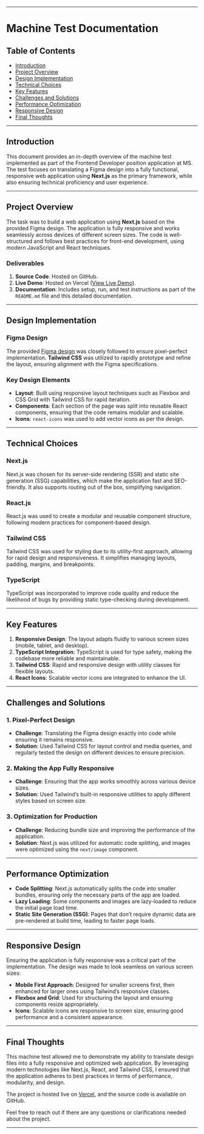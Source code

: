 
---

# Machine Test Documentation

## Table of Contents

- [Introduction](#introduction)
- [Project Overview](#project-overview)
- [Design Implementation](#design-implementation)
- [Technical Choices](#technical-choices)
- [Key Features](#key-features)
- [Challenges and Solutions](#challenges-and-solutions)
- [Performance Optimization](#performance-optimization)
- [Responsive Design](#responsive-design)
- [Final Thoughts](#final-thoughts)

---

## Introduction

This document provides an in-depth overview of the machine test implemented as part of the Frontend Developer position application at MS. The test focuses on translating a Figma design into a fully functional, responsive web application using **Next.js** as the primary framework, while also ensuring technical proficiency and user experience.

---

## Project Overview

The task was to build a web application using **Next.js** based on the provided Figma design. The application is fully responsive and works seamlessly across devices of different screen sizes. The code is well-structured and follows best practices for front-end development, using modern JavaScript and React techniques.

### Deliverables

1. **Source Code**: Hosted on GitHub.
2. **Live Demo**: Hosted on Vercel ([View Live Demo](https://ms-machine-test.vercel.app/)).
3. **Documentation**: Includes setup, run, and test instructions as part of the `README.md` file and this detailed documentation.

---

## Design Implementation

### Figma Design

The provided [Figma design](https://www.figma.com/design/hSiCim0DOie4YLY4OVJI3t/Machine-Test-%2F%2F-MS?node-id=0-1&t=vLjSTW7kw7YfsWNe-1) was closely followed to ensure pixel-perfect implementation. **Tailwind CSS** was utilized to rapidly prototype and refine the layout, ensuring alignment with the Figma specifications.

### Key Design Elements

- **Layout**: Built using responsive layout techniques such as Flexbox and CSS Grid with Tailwind CSS for rapid iteration.
- **Components**: Each section of the page was split into reusable React components, ensuring that the code remains modular and scalable.
- **Icons**: `react-icons` was used to add vector icons as per the design.

---

## Technical Choices

### Next.js

Next.js was chosen for its server-side rendering (SSR) and static site generation (SSG) capabilities, which make the application fast and SEO-friendly. It also supports routing out of the box, simplifying navigation.

### React.js

React.js was used to create a modular and reusable component structure, following modern practices for component-based design.

### Tailwind CSS

Tailwind CSS was used for styling due to its utility-first approach, allowing for rapid design and responsiveness. It simplifies managing layouts, padding, margins, and breakpoints.

### TypeScript

TypeScript was incorporated to improve code quality and reduce the likelihood of bugs by providing static type-checking during development.

---

## Key Features

1. **Responsive Design**: The layout adapts fluidly to various screen sizes (mobile, tablet, and desktop).
2. **TypeScript Integration**: TypeScript is used for type safety, making the codebase more reliable and maintainable.
3. **Tailwind CSS**: Rapid and responsive design with utility classes for flexible layouts.
4. **React Icons**: Scalable vector icons are integrated to enhance the UI.

---

## Challenges and Solutions

### 1. Pixel-Perfect Design
   - **Challenge**: Translating the Figma design exactly into code while ensuring it remains responsive.
   - **Solution**: Used Tailwind CSS for layout control and media queries, and regularly tested the design on different devices to ensure precision.

### 2. Making the App Fully Responsive
   - **Challenge**: Ensuring that the app works smoothly across various device sizes.
   - **Solution**: Used Tailwind’s built-in responsive utilities to apply different styles based on screen size.

### 3. Optimization for Production
   - **Challenge**: Reducing bundle size and improving the performance of the application.
   - **Solution**: Next.js was utilized for automatic code splitting, and images were optimized using the `next/image` component.

---

## Performance Optimization

- **Code Splitting**: Next.js automatically splits the code into smaller bundles, ensuring only the necessary parts of the app are loaded.
- **Lazy Loading**: Some components and images are lazy-loaded to reduce the initial page load time.
- **Static Site Generation (SSG)**: Pages that don’t require dynamic data are pre-rendered at build time, leading to faster page loads.

---

## Responsive Design

Ensuring the application is fully responsive was a critical part of the implementation. The design was made to look seamless on various screen sizes:

- **Mobile First Approach**: Designed for smaller screens first, then enhanced for larger ones using Tailwind’s responsive classes.
- **Flexbox and Grid**: Used for structuring the layout and ensuring components resize appropriately.
- **Icons**: Scalable icons are responsive to screen size, ensuring good performance and a consistent appearance.

---

## Final Thoughts

This machine test allowed me to demonstrate my ability to translate design files into a fully responsive and optimized web application. By leveraging modern technologies like Next.js, React, and Tailwind CSS, I ensured that the application adheres to best practices in terms of performance, modularity, and design.

The project is hosted live on [Vercel](https://ms-machine-test.vercel.app/), and the source code is available on GitHub.

Feel free to reach out if there are any questions or clarifications needed about the project.

---